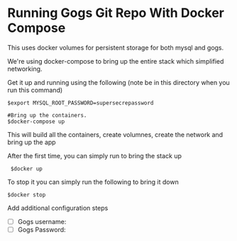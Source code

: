# Running Gogs Git Repo With Docker Compose

This uses docker volumes for persistent storage for both mysql and gogs.

We're using docker-compose to bring up the entire stack which simplified networking.

Get it up and running using the following (note be in this directory when you run this command)

  ```#Set the mysql root password in the environment
  $export MYSQL_ROOT_PASSWORD=supersecrepassword

  #Bring up the containers.
  $docker-compose up 
  ```
This will build all the containers, create volumnes, create the network and bring up the app


After the first time, you can simply run to bring the stack up

 ``` $docker up```

To stop it you can simply run the following to bring it down

  ```$docker stop```


Add additional configuration steps
  - [ ] Gogs username: <some admin>
  - [ ] Gogs Password: <some password>
